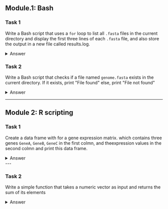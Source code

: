## Module.1: Bash

### Task 1
Write a Bash script that uses a `for` loop to list all `.fasta` files in the current directory and display the first three lines of each `.fasta` file, and also store the output in a new file called results.log.

<details>
<summary>Answer</summary>  

**Script:**
```bash
#!bin/bash

for file in *.fasta
do
  echo "these are the first 3 lines of $file:"
  head -n 3 $file
done > results.log
```
</details>

### Task 2 
Write a Bash script that checks if a file named `genome.fasta` exists in the current directory. If it exists, print "File found" else, print "File not found"

<details>
<summary>Answer</summary>

```bash
#!bin/bash

if [ -f "genome.fasta" ]; then
    echo "File found!"
else
    echo "File not found."
fi
```

</details>

---


## Module 2: R scripting

### Task 1
 
Create a data frame with for a gene expression matrix. which contains three genes `GeneA`, `GeneB`, `GeneC` in the first colmn, and theexpression values in the second colmn and print this data frame.

<details>
<summary>Answer</summary>

**Answer**:
```R
gene_data <- data.frame(
  Gene = c("GeneA", "GeneB", "GeneC"),
  Expression = c(10, 20, 15)
)

print(gene_data)
```

**Output**:
```
   Gene Expression
1 GeneA         10
2 GeneB         20
3 GeneC         15
```
</details>
---


### Task 2
Write a simple function that takes a numeric vector as input and returns the sum of its elements

<details>
<summary>Answer</summary>


**Answer**:
```R
sum_vector <- function(x) {
  return(sum(x))
}

Myvector <- c(1, 2, 3, 4)
result <- sum_vector(Myvector)

print(result)
```

**Output**:
```
10
```

</details>
